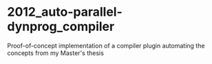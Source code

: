 # 2012_auto-parallel-dynprog_compiler
Proof-of-concept implementation of a compiler plugin automating the concepts from my Master's thesis
